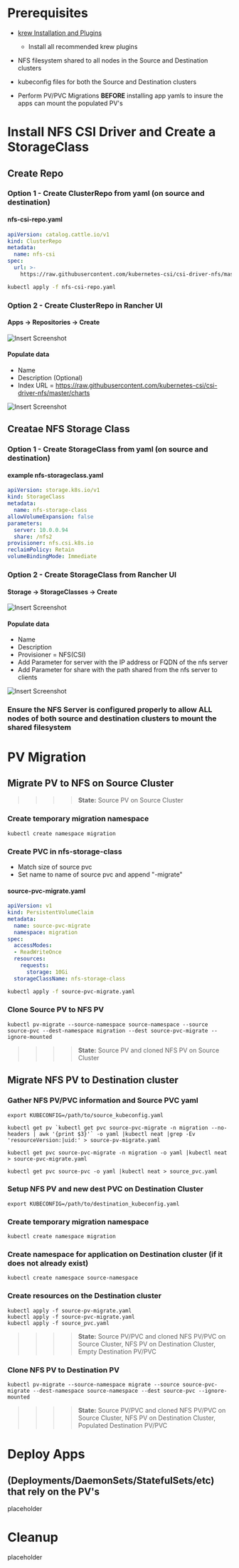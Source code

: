 # Prerequisites

* [krew Installation and Plugins](..\Tools\Krew.md)
  
  * Install all recommended krew plugins
  
* NFS filesystem shared to all nodes in the Source and Destination clusters

* kubeconfig files for both the Source and Destination clusters

* Perform PV/PVC Migrations **BEFORE** installing app yamls to insure the apps can mount the populated PV's

# Install NFS CSI Driver and Create a StorageClass

## Create Repo

### Option 1 - Create ClusterRepo from yaml (on source and destination)

#### nfs-csi-repo.yaml

```yaml
apiVersion: catalog.cattle.io/v1
kind: ClusterRepo
metadata:
  name: nfs-csi
spec:
  url: >-
    https://raw.githubusercontent.com/kubernetes-csi/csi-driver-nfs/master/charts
```

```sh
kubectl apply -f nfs-csi-repo.yaml
```

### Option 2 - Create ClusterRepo in Rancher UI

#### Apps -> Repositories -> Create

![Insert Screenshot](./images/media/add_nfs_csi_repo1.png)

#### Populate data

* Name
* Description (Optional)
* Index URL = https://raw.githubusercontent.com/kubernetes-csi/csi-driver-nfs/master/charts

![Insert Screenshot](./images/media/add_nfs_csi_repo2.png)

## Creatae NFS Storage Class

### Option 1 - Create StorageClass from yaml (on source and destination)

#### example nfs-storageclass.yaml

```yaml
apiVersion: storage.k8s.io/v1
kind: StorageClass
metadata:
  name: nfs-storage-class
allowVolumeExpansion: false
parameters:
  server: 10.0.0.94
  share: /nfs2
provisioner: nfs.csi.k8s.io
reclaimPolicy: Retain
volumeBindingMode: Immediate
```

### Option 2 - Create StorageClass from Rancher UI

#### Storage -> StorageClasses -> Create

![Insert Screenshot](./images/media/add_storageclass1.png)

#### Populate data

* Name
* Description
* Provisioner = NFS(CSI)
* Add Parameter for server with the IP address or FQDN of the nfs server
* Add Parameter for share with the path shared from the nfs server to clients

![Insert Screenshot](./images/media/add_storageclass2.png)

### Ensure the NFS Server is configured properly to allow ALL nodes of both source and destination clusters to mount the shared filesystem

# PV Migration

## Migrate PV to NFS on Source Cluster

>>>> **State:** Source PV on Source Cluster

### Create temporary migration namespace

```
kubectl create namespace migration
```

### Create PVC in nfs-storage-class 

* Match size of source pvc
* Set name to name of source pvc and append "-migrate"

#### source-pvc-migrate.yaml

```yaml
apiVersion: v1
kind: PersistentVolumeClaim
metadata:
  name: source-pvc-migrate
  namespace: migration
spec:
  accessModes:
  - ReadWriteOnce
  resources:
    requests:
      storage: 10Gi
  storageClassName: nfs-storage-class
```

```sh
kubectl apply -f source-pvc-migrate.yaml
```

### Clone Source PV to NFS PV

```
kubectl pv-migrate --source-namespace source-namespace --source source-pvc --dest-namespace migration --dest source-pvc-migrate --ignore-mounted
```

>>>> **State:** Source PV and cloned NFS PV on Source Cluster
  
## Migrate NFS PV to Destination cluster

### Gather NFS PV/PVC information and Source PVC yaml

```
export KUBECONFIG=/path/to/source_kubeconfig.yaml
```

```
kubectl get pv `kubectl get pvc source-pvc-migrate -n migration --no-headers | awk '{print $3}'` -o yaml |kubectl neat |grep -Ev 'resourceVersion:|uid:' > source-pv-migrate.yaml
```

```
kubectl get pvc source-pvc-migrate -n migration -o yaml |kubectl neat > source-pvc-migrate.yaml
```

```
kubectl get pvc source-pvc -o yaml |kubectl neat > source_pvc.yaml
```


### Setup NFS PV and new dest PVC on Destination Cluster

```
export KUBECONFIG=/path/to/destination_kubeconfig.yaml
```

### Create temporary migration namespace

```
kubectl create namespace migration
```

### Create namespace for application on Destination cluster (if it does not already exist)

```
kubectl create namespace source-namespace
```

### Create resources on the Destination cluster
```
kubectl apply -f source-pv-migrate.yaml
kubectl apply -f source-pvc-migrate.yaml
kubectl apply -f source_pvc.yaml
```

>>>> **State:** Source PV/PVC and cloned NFS PV/PVC on Source Cluster, NFS PV on Destination Cluster, Empty Destination PV/PVC
  
### Clone NFS PV to Destination PV

```
kubectl pv-migrate --source-namespace migrate --source source-pvc-migrate --dest-namespace source-namespace --dest source-pvc --ignore-mounted
```

>>>> **State:** Source PV/PVC and cloned NFS PV/PVC on Source Cluster, NFS PV on Destination Cluster, Populated Destination PV/PVC

# Deploy Apps 
## (Deployments/DaemonSets/StatefulSets/etc) that rely on the PV's
placeholder
# Cleanup
placeholder